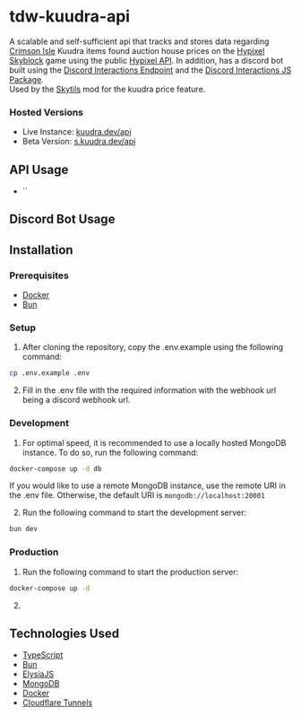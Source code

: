 # tdw-kuudra-api

A scalable and self-sufficient api that tracks and stores data regarding [Crimson Isle](https://wiki.hypixel.net/Kuudra) Kuudra items found auction house prices on the [Hypixel Skyblock](https://hypixel.net/) game using the public [Hypixel API](https://api.hypixel.net/). In addition, has a discord bot built using the [Discord Interactions Endpoint](https://discord.com/developers/docs/interactions/application-commands) and the [Discord Interactions JS Package](https://github.com/discord/discord-interactions-js).  
Used by the [Skytils](http://skytils.gg) mod for the kuudra price feature.

### Hosted Versions
* Live Instance: [kuudra.dev/api](https://kuudra.dev/api)
* Beta Version: [s.kuudra.dev/api](https://s.kuudra.dev/api)

## API Usage

* ``

## Discord Bot Usage

## Installation
### Prerequisites
* [Docker](https://docker.com/)
* [Bun](https://bun.sh/)

### Setup
1. After cloning the repository, copy the .env.example using the following command:
```bash
cp .env.example .env
```

2. Fill in the .env file with the required information with the webhook url being a discord webhook url.

### Development

1. For optimal speed, it is recommended to use a locally hosted MongoDB instance. To do so, run the following command:
```bash
docker-compose up -d db
```
If you would like to use a remote MongoDB instance, use the remote URI in the .env file. Otherwise, the default URI is `mongodb://localhost:20001`

2. Run the following command to start the development server:
```bash
bun dev
```

### Production

1. Run the following command to start the production server:
```bash
docker-compose up -d
```

2. 

## Technologies Used
* [TypeScript](https://www.typescriptlang.org/)
* [Bun](https://bun.sh/)
* [ElysiaJS](https://elysiajs.com/)
* [MongoDB](https://www.mongodb.com/)
* [Docker](https://www.docker.com/)
* [Cloudflare Tunnels](https://www.cloudflare.com/products/tunnel/)
